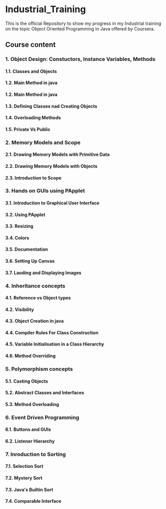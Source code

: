 # Industrial_Training
This is the official Repository to show my progress in my Industrial training on  the topic Object Oriented Programming in Java offered by Coursera. 

## Course content
### 1. Object Design: Constuctors, Instance Variables, Methods
####    1.1. Classes and Objects
####    1.2. Main Method in java
####    1.2. Main Method in java
####    1.3. Defining Classes nad Creating Objects
####    1.4. Overloading Methods
####    1.5. Private Vs Public 
### 2. Memory Models and Scope
####    2.1. Drawing Memory Models with Primitive Data 
####    2.2. Drawing Memory Models with Objects
####    2.3. Introduction to Scope 
### 3. Hands on GUIs using PApplet
####    3.1. Introduction to Graphical User Interface
####    3.2. Using PApplet
####    3.3. Resizing
####    3.4. Colors
####    3.5. Documentation
####    3.6. Setting Up Canvas
####    3.7. Laoding and Displaying Images
### 4. Inheritance concepts
####    4.1. Reference vs Object types
####    4.2. Visibility
####    4.3. Object Creation in java
####    4.4. Compiler Rules For Class Construction
####    4.5. Variable Initialisation in a Class Hierarchy
####    4.6. Method Overriding
### 5. Polymorphism concepts
####    5.1. Casting Objects
####    5.2. Abstract Classes and Interfaces
####    5.3. Method Overloading
### 6. Event Driven Programming 
####    6.1. Buttons and GUIs
####    6.2. Listener Hierarchy
### 7. Inroduction to Sorting 
####    7.1. Selection Sort
####    7.2. Mystery Sort
####    7.3. Java's Builtin Sort
####    7.4. Comparable Interface
    
	
    
    
